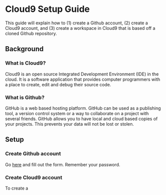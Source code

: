 # Cloud9 Setup Guide

This guide will explain how to (1) create a Github account, (2) create a Cloud9 account, and (3) create a workspace in Cloud9 that is based off a cloned Github repository.

## Background

### What is Cloud9?

Cloud9 is an open source Integrated Development Environment (IDE) in the cloud. It is a software application that provides computer programmers with a place to create, edit and debug their source code.

### What is Github?

GitHub is a web based hosting platform. GitHub can be used as a publishing tool, a version control system or a way to collaborate on a project with several friends. GitHub allows you to have local and cloud based copies of your projects. This prevents your data will not be lost or stolen. 

## Setup

### Create Github account

Go [here](https://github.com/join) and fill out the form. Remember your password.

### Create Cloud9 account

To create a 
